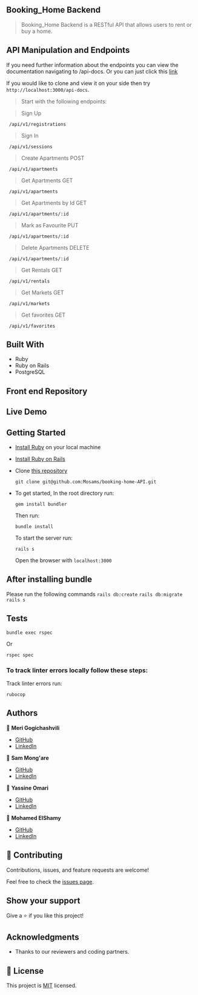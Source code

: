 ## Booking_Home Backend
> Booking_Home Backend is a RESTful API that allows users to rent or buy a home.

## API Manipulation and Endpoints

If you need further information about the endpoints you can view the documentation navigating to /api-docs. Or you can just click this [link](https://booking-home-api.herokuapp.com/api-docs)

If you would like to clone and view it on your side then try `http://localhost:3000/api-docs`. 

> Start with the following endpoints:

> Sign Up
```Sign Up/Create User
 /api/v1/registrations
```

> Sign In
```Sign In/ Generate User Token
 /api/v1/sessions
```
> Create Apartments POST

```Create Apartments
 /api/v1/apartments 
```

> Get Apartments GET

```Get Apartments
 /api/v1/apartments
```

> Get Apartments by Id GET

```Get Apartments by Id
 /api/v1/apartments/:id
```
> Mark as Favourite PUT

```Update Apartments
 /api/v1/apartments/:id
```
> Delete Apartments DELETE

```Delete Apartments
 /api/v1/apartments/:id
```
> Get Rentals GET

```Get Rentals
 /api/v1/rentals
```
> Get Markets GET

```Get Markets
 /api/v1/markets
```
> Get favorites GET

```Get favorites
 /api/v1/favorites
```

## Built With

- Ruby
- Ruby on Rails
- PostgreSQL

## Front end Repository


## Live Demo 


## Getting Started

- [Install Ruby](https://www.ruby-lang.org/en/documentation/installation/) on your local machine 
- [Install Ruby on Rails](https://guides.rubyonrails.org/v5.1/getting_started.html)
- Clone [this repository](https://github.com/Mosams/booking-home-API)
  ```
  git clone git@github.com:Mosams/booking-home-API.git
  ```
- To get started, In the root directory run:
  ```
  gem install bundler
  ```
  Then run:
  ```
  bundle install
  ```
  To start the server run: 

  ```
  rails s
  ```
  Open the browser with `localhost:3000`

  
## After installing bundle

Please run the following commands `rails db:create` `rails db:migrate` `rails s`

## Tests
```
bundle exec rspec
```
Or
```
rspec spec
```
### To track linter errors locally follow these steps:  

Track linter errors run:
```
rubocop
```

## Authors

:woman: **Meri Gogichashvili**

- [GitHub](https://github.com/Meri-MG)
- [LinkedIn](https://www.linkedin.com/in/meri-gogichashvili/)

:man: **Sam Mong'are**
- [GitHub](https://github.com/Mosams)
- [LinkedIn](https://www.linkedin.com/in/samwel-mongare/)

:man: **Yassine Omari**
- [GitHub](https://github.com/youmari)
- [LinkedIn](https://www.linkedin.com/in/youmari/)


:man: **Mohamed ElShamy**
- [GitHub](https://github.com/mohamedelshamy55?fbclid=IwAR1fNoNPIEahycm9QBJ_PbWpS7HaIKIWisu14zcPIrqg7PnzE-mVuaWVL4E)
- [LinkedIn](https://www.linkedin.com/in/mohamedelshamy85/)

## 🤝 Contributing

Contributions, issues, and feature requests are welcome!

Feel free to check the [issues page](https://github.com/Mosams/booking-home-API/issues).

## Show your support

Give a ⭐️ if you like this project!

## Acknowledgments

- Thanks to our reviewers and coding partners.

## 📝 License

This project is [MIT](./MIT.md) licensed.
